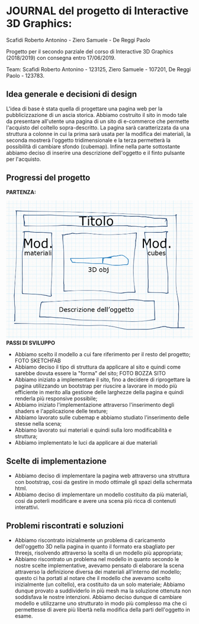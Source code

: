 # JOURNAL del progetto di Interactive 3D Graphics:
Scafidi Roberto Antonino - Ziero Samuele - De Reggi Paolo

Progetto per il secondo parziale del corso di Interactive 3D Graphics (2018/2019) con consegna entro 17/06/2019.

Team:
Scafidi Roberto Antonino - 123125,
Ziero Samuele - 107201,
De Reggi Paolo - 123783.

## Idea generale e decisioni di design
L'idea di base è stata quella di progettare una pagina web per la pubblicizzazione di un ascia storica. Abbiamo costruito il sito in modo tale da presentare all'utente una pagina di un sito di e-commerce che permette l'acquisto del coltello sopra-descritto. La pagina sarà caratterizzata da una struttura a colonne in cui la prima sarà usata per la modifica dei materiali, la seconda mostrerà l'oggetto tridimensionale e la terza permetterà la possibilità di cambiare sfondo (cubemap). Infine nella parte sottostante abbiamo deciso di inserire una descrizione dell'oggetto e il finto pulsante per l'acquisto.

## Progressi del progetto

**PARTENZA:**

![Prima bozza](Screenshot/bozza.png)
**PASSI DI SVILUPPO**
- Abbiamo scelto il modello a cui fare riferimento per il resto del progetto;
FOTO SKETCHFAB
- Abbiamo deciso il tipo di struttura da applicare al sito e quindi come sarebbe dovuta essere la "forma" del sito;
FOTO BOZZA SITO
- Abbiamo iniziato a implementare il sito, fino a decidere di riprogettare la pagina utilizzando un bootstrap per riuscire a lavorare in modo più efficiente in merito alla gestione delle larghezze della pagina e quindi renderla più responsive possibile;
- Abbiamo iniziato l'implementazione attraverso l'inserimento degli shaders e l'applicazione delle texture;
- Abbiamo lavorato sulle cubemap e abbiamo studiato l'inserimento delle stesse nella scena;
- Abbiamo lavorato sui materiali e quindi sulla loro modificabilità e struttura;
- Abbiamo implementato le luci da applicare ai due materiali

## Scelte di implementazione
- Abbiamo deciso di implementare la pagina web attraverso una struttura con bootstrap, cosi da gestire in modo ottimale gli spazi della schermata html.
- Abbiamo deciso di implementare un modello costituito da più materiali, cosi da poterli modificare e avere una scena più ricca di contenuti interattivi.

## Problemi riscontrati e soluzioni
- Abbiamo riscontrato inizialmente un problema di caricamento dell'oggetto 3D nella pagina in quanto il formato era sbagliato per threejs, risolvendo attraverso la scelta di un modello più appropriata;
- Abbiamo riscontrato un problema nel modello in quanto secondo le nostre scelte implementative, avevamo pensato di elaborare la scena attraverso la definizione diversa dei materiali all'interno del modello; questo ci ha portati al notare che il modello che avevamo scelto inizialmente (un coltello), era costituito da un solo materiale; Abbiamo dunque provato a suddividerlo in più mesh ma la soluzione ottenuta non soddisfava le nostre intenzioni. Abbiamo deciso dunque di cambiare modello e utilizzarne uno strutturato in modo più complesso ma che ci permettesse di avere più libertà nella modifica della parti dell'oggetto in esame.
